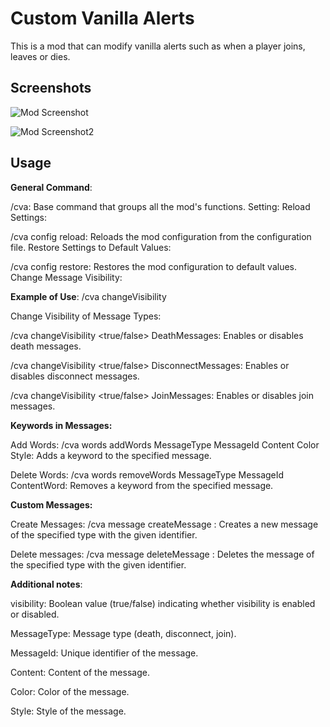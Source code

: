 
# Custom Vanilla Alerts

This is a mod that can modify vanilla alerts such as when a player joins, leaves or dies.


## Screenshots
![Mod Screenshot](https://cdn.modrinth.com/data/if37LIFA/images/cd843c6e0aeecccdeb1765eb73b1a751393f7b5e.png)

![Mod Screenshot2](https://cdn.modrinth.com/data/if37LIFA/images/986c3ca0b0e9382602fbb4ecfed89dd54bd53c55.png)


## Usage
**General Command**:

/cva: Base command that groups all the mod's functions.
Setting:
Reload Settings:

/cva config reload: Reloads the mod configuration from the configuration file.
Restore Settings to Default Values:

/cva config restore: Restores the mod configuration to default values.
Change Message Visibility:

**Example of Use**:
/cva changeVisibility <visibility> <MessageType>

Change Visibility of Message Types:

/cva changeVisibility <true/false> DeathMessages: Enables or disables death messages.

/cva changeVisibility <true/false> DisconnectMessages: Enables or disables disconnect messages.

/cva changeVisibility <true/false> JoinMessages: Enables or disables join messages.

**Keywords in Messages:**

Add Words: /cva words addWords MessageType MessageId Content Color Style: Adds a keyword to the specified message.

Delete Words: /cva words removeWords MessageType MessageId ContentWord: Removes a keyword from the specified message.

**Custom Messages:**

Create Messages:
/cva message createMessage <MessageType> <MessageId>: Creates a new message of the specified type with the given identifier.

Delete messages:
/cva message deleteMessage <MessageType> <MessageId>: Deletes the message of the specified type with the given identifier.

**Additional notes**:

visibility: Boolean value (true/false) indicating whether visibility is enabled or disabled.

MessageType: Message type (death, disconnect, join).

MessageId: Unique identifier of the message.

Content: Content of the message.

Color: Color of the message.

Style: Style of the message.

